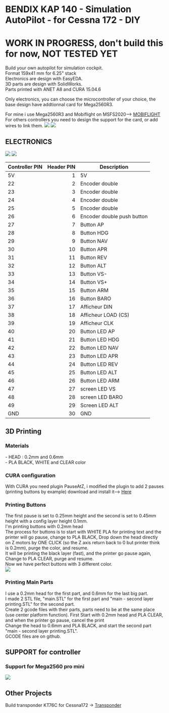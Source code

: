 <H1>BENDIX KAP 140 - Simulation AutoPilot - for Cessna 172 - DIY</H1>

<H1>WORK IN PROGRESS, don't build this for now, NOT TESTED YET</H1>

Build your own autopilot for simulation cockpit.<BR />
Format 159x41 mm for 6.25" stack<BR />
Electronics are design with EasyEDA.<BR />
3D parts are design with SolidWorks.<BR />
Parts printed with ANET A8 and CURA 15.04.6

Only electronics, you can choose the microcontroller of your choice, the base design have addtionnal card for Mega2560R3.

For mine i use Mega2560R3 and Mobiflight on MSFS2020--> <a href='https://www.mobiflight.com/en/index.html'>MOBIFLIGHT</a><BR />
For others controllers you need to design the support for the card, or add wires to link them.
<img src='https://github.com/kkr0kk/c172-autopilot/blob/main/images/AP%20-%203D%20view.png?raw=true'></img>
<img src='https://github.com/kkr0kk/c172-autopilot/blob/main/images/AP%20-%203D%20view%20back.png?raw=true'></img>
<H2>ELECTRONICS</H2>
<img src='https://github.com/kkr0kk/c172-autopilot/blob/main/images/main%20-%20shematic.png?raw=true'></img>
<img src='https://github.com/kkr0kk/c172-autopilot/blob/main/images/main%20-%20PCB.png?raw=true'></img>
<table class="table table-bordered table-hover table-condensed">
<thead><tr><th title="Field #1">Controller PIN</th>
<th title="Field #2">Header PIN</th>
<th title="Field #3">Description</th>
</tr></thead>
<tbody><tr>
<td>5V</td>
<td align="right">1</td>
<td>5V</td>
</tr>
<tr>
<td>22</td>
<td align="right">2</td>
<td>Encoder double</td>
</tr>
<tr>
<td>23</td>
<td align="right">3</td>
<td>Encoder double</td>
</tr>
<tr>
<td>24</td>
<td align="right">4</td>
<td>Encoder double</td>
</tr>
<tr>
<td>25</td>
<td align="right">5</td>
<td>Encoder double</td>
</tr>
<tr>
<td>26</td>
<td align="right">6</td>
<td>Encoder double push button</td>
</tr>
<tr>
<td>27</td>
<td align="right">7</td>
<td>Button AP</td>
</tr>
<tr>
<td>28</td>
<td align="right">8</td>
<td>Button HDG</td>
</tr>
<tr>
<td>29</td>
<td align="right">9</td>
<td>Button NAV</td>
</tr>
<tr>
<td>30</td>
<td align="right">10</td>
<td>Button APR</td>
</tr>
<tr>
<td>31</td>
<td align="right">11</td>
<td>Button REV</td>
</tr>
<tr>
<td>32</td>
<td align="right">12</td>
<td>Button ALT</td>
</tr>
<tr>
<td>33</td>
<td align="right">13</td>
<td>Button VS-</td>
</tr>
<tr>
<td>34</td>
<td align="right">14</td>
<td>Button VS+</td>
</tr>
<tr>
<td>35</td>
<td align="right">15</td>
<td>Button ARM</td>
</tr>
<tr>
<td>36</td>
<td align="right">16</td>
<td>Button BARO</td>
</tr>
<tr>
<td>37</td>
<td align="right">17</td>
<td>Afficheur DIN</td>
</tr>
<tr>
<td>38</td>
<td align="right">18</td>
<td>Afficheur LOAD (CS)</td>
</tr>
<tr>
<td>39</td>
<td align="right">19</td>
<td>Afficheur CLK</td>
</tr>
<tr>
<td>40</td>
<td align="right">20</td>
<td>Button LED AP</td>
</tr>
<tr>
<td>41</td>
<td align="right">21</td>
<td>Button LED HDG</td>
</tr>
<tr>
<td>42</td>
<td align="right">22</td>
<td>Button LED NAV</td>
</tr>
<tr>
<td>43</td>
<td align="right">23</td>
<td>Button LED APR</td>
</tr>
<tr>
<td>44</td>
<td align="right">24</td>
<td>Button LED REV</td>
</tr>
<tr>
<td>45</td>
<td align="right">25</td>
<td>Button LED ALT</td>
</tr>
<tr>
<td>46</td>
<td align="right">26</td>
<td>Button LED ARM</td>
</tr>
<tr>
<td>47</td>
<td align="right">27</td>
<td>screen LED VS</td>
</tr>
<tr>
<td>48</td>
<td align="right">28</td>
<td>screen LED BARO</td>
</tr>
<tr>
<td>49</td>
<td align="right">29</td>
<td>Screen LED ALT</td>
</tr>
<tr>
<td>GND</td>
<td align="right">30</td>
<td>GND</td>
</tr>
</tbody></table>
<H2>3D Printing</H2>
<H3>Materials</H3>
- HEAD : 0.2mm and 0.6mm<BR />
- PLA BLACK, WHITE and CLEAR color<BR />
<H3>CURA  configuration</H3>
With CURA you need plugin PauseAtZ, i modified the plugin to add 2 pauses (printing buttons by example) download and install it--> <a href='https://github.com/kkr0kk/c172-autopilot/blob/main/Gcode/pauseAtZ.py'>Here</a><BR />
<H3>Printing Buttons</H3>
The first pause is set to 0.25mm height and the second is set to 0.45mm height with a config layer height 0.1mm.<BR />
I'm printing buttons with 0.2mm head<BR />
The process for buttons is to start with WHITE PLA for printing text and the printer will go pause, change to PLA BLACK, Drop down the head directly on Z motors by ONE CLICK (so the Z axis return back to 0 but printer think is 0.2mm), purge the color, and resume.<BR />
It will be printing the black layer (fast), and the printer go pause again, Change to PLA CLEAR, purge and resume.<BR />
Now we have perfect buttons with 3 different color.<BR />
<img src='https://github.com/kkr0kk/c172-autopilot/blob/main/images/buttons.png?raw=true'></img>
<H3>Printing Main Parts</H3>
I use a 0.2mm head for the first part, and 0.6mm for the last big part.<BR />
I made 2 STL file, "main.STL" for the first part and "main - second layer printing.STL" for the second part.<BR />
Create 2 gcode files with their parts, parts need to be at the same place (use center platform function).
First Start with 0.2mm head and PLA CLEAR, and when the printer go pause, cancel the print<BR />
Change the head to 0.6mm and PLA BLACK, and start the second part "main - second layer printing.STL".<BR />
GCODE files are on github.<BR />
<H2>SUPPORT for controller</H2>
<H3>Support for Mega2560 pro mini</H3>
<img src='https://github.com/kkr0kk/c172-autopilot/blob/main/images/support_mega2560-pro-mini_PCB.png?raw=true'></img>
<H2>Other Projects</H2>
Build transponder KT76C for Cessna172 -> <a href='https://github.com/kkr0kk/c172-xpndr'>Transponder</a><BR />
